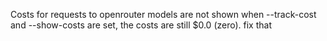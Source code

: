 Costs for requests to openrouter models are not shown when --track-cost and --show-costs are set, the costs are still $0.0 (zero). fix that
